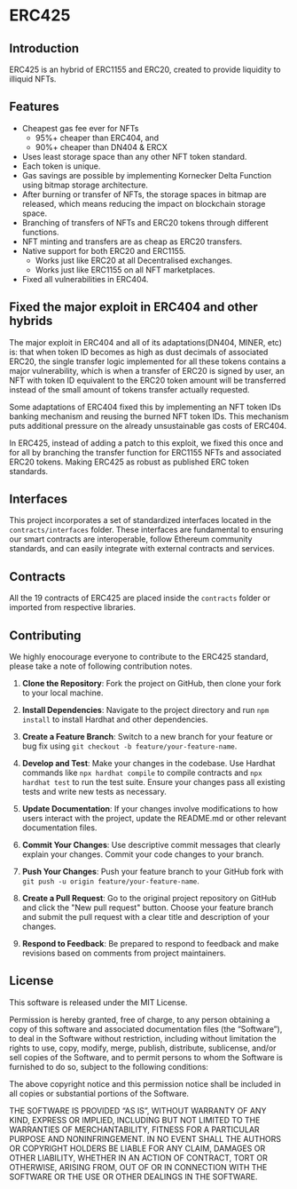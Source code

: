 # ERC425

## Introduction

ERC425 is an hybrid of ERC1155 and ERC20, created to provide liquidity to illiquid NFTs. 

## Features

- Cheapest gas fee ever for NFTs
  - 95%+ cheaper than ERC404, and
  - 90%+ cheaper than DN404 & ERCX
- Uses least storage space than any other NFT token standard.
- Each token is unique.
-  Gas savings are possible by implementing Kornecker Delta Function using bitmap storage architecture.
-  After burning or transfer of NFTs, the storage spaces in bitmap are released, which means reducing the impact on blockchain storage space.
-  Branching of transfers of NFTs and ERC20 tokens through different functions.
-  NFT minting and transfers are as cheap as ERC20 transfers.
-  Native support for both ERC20 and ERC1155.
   -  Works just like ERC20 at all Decentralised exchanges.
   -  Works just like ERC1155 on all NFT marketplaces.
- Fixed all vulnerabilities in ERC404.
  
## Fixed the major exploit in ERC404 and other hybrids

The major exploit in ERC404 and all of its adaptations(DN404, MINER, etc) is: that when token ID becomes as high as dust decimals of associated ERC20, the single transfer logic implemented for all these tokens contains a major vulnerability, which is when a transfer of ERC20 is signed by user, an NFT with token ID equivalent to the ERC20 token amount will be transferred instead of the small amount of tokens transfer actually requested. 

Some adaptations of ERC404 fixed this by implementing an NFT token IDs banking mechanism and reusing the burned NFT token IDs. This mechanism puts additional pressure on the already unsustainable gas costs of ERC404.

In ERC425, instead of adding a patch to this exploit, we fixed this once and for all by branching the transfer function for ERC1155 NFTs and associated ERC20 tokens. Making ERC425 as robust as published ERC token standards.

## Interfaces

This project incorporates a set of standardized interfaces located in the `contracts/interfaces` folder. These interfaces are fundamental to ensuring our smart contracts are interoperable, follow Ethereum community standards, and can easily integrate with external contracts and services.

## Contracts

All the 19 contracts of ERC425 are placed inside the `contracts` folder or imported from respective libraries. 

## Contributing

We highly enocourage everyone to contribute to the ERC425 standard, please take a note of following contribution notes.

1. **Clone the Repository**: Fork the project on GitHub, then clone your fork to your local machine.

2. **Install Dependencies**: Navigate to the project directory and run `npm install` to install Hardhat and other dependencies.

3. **Create a Feature Branch**: Switch to a new branch for your feature or bug fix using `git checkout -b feature/your-feature-name`.

4. **Develop and Test**: Make your changes in the codebase. Use Hardhat commands like `npx hardhat compile` to compile contracts and `npx hardhat test` to run the test suite. Ensure your changes pass all existing tests and write new tests as necessary.

5. **Update Documentation**: If your changes involve modifications to how users interact with the project, update the README.md or other relevant documentation files.

6. **Commit Your Changes**: Use descriptive commit messages that clearly explain your changes. Commit your code changes to your branch.

7. **Push Your Changes**: Push your feature branch to your GitHub fork with `git push -u origin feature/your-feature-name`.

8. **Create a Pull Request**: Go to the original project repository on GitHub and click the "New pull request" button. Choose your feature branch and submit the pull request with a clear title and description of your changes.

9.  **Respond to Feedback**: Be prepared to respond to feedback and make revisions based on comments from project maintainers.


## License

This software is released under the MIT License.

Permission is hereby granted, free of charge, to any person obtaining a copy of this software and associated documentation files (the “Software”), to deal in the Software without restriction, including without limitation the rights to use, copy, modify, merge, publish, distribute, sublicense, and/or sell copies of the Software, and to permit persons to whom the Software is furnished to do so, subject to the following conditions:

The above copyright notice and this permission notice shall be included in all copies or substantial portions of the Software.

THE SOFTWARE IS PROVIDED “AS IS”, WITHOUT WARRANTY OF ANY KIND, EXPRESS OR IMPLIED, INCLUDING BUT NOT LIMITED TO THE WARRANTIES OF MERCHANTABILITY, FITNESS FOR A PARTICULAR PURPOSE AND NONINFRINGEMENT. IN NO EVENT SHALL THE AUTHORS OR COPYRIGHT HOLDERS BE LIABLE FOR ANY CLAIM, DAMAGES OR OTHER LIABILITY, WHETHER IN AN ACTION OF CONTRACT, TORT OR OTHERWISE, ARISING FROM, OUT OF OR IN CONNECTION WITH THE SOFTWARE OR THE USE OR OTHER DEALINGS IN THE SOFTWARE.
